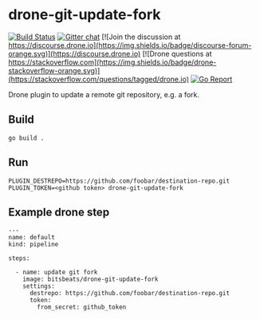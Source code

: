 # drone-git-update-fork

[![Build Status](https://cloud.drone.io/api/badges/bitsbeats/drone-git-update-fork/status.svg)](https://cloud.drone.io/bitsbeats/drone-git-update-fork)
[![Gitter chat](https://badges.gitter.im/drone/drone.png)](https://gitter.im/drone/drone)
[![Join the discussion at https://discourse.drone.io](https://img.shields.io/badge/discourse-forum-orange.svg)](https://discourse.drone.io)
[![Drone questions at https://stackoverflow.com](https://img.shields.io/badge/drone-stackoverflow-orange.svg)](https://stackoverflow.com/questions/tagged/drone.io)
[![Go Report](https://goreportcard.com/badge/github.com/bitsbeats/drone-git-update-fork)](https://goreportcard.com/badge/github.com/bitsbeats/drone-git-update-fork)

Drone plugin to update a remote git repository, e.g. a fork.

## Build
```console
go build .
```

## Run

```console
PLUGIN_DESTREPO=https://github.com/foobar/destination-repo.git PLUGIN_TOKEN=<github token> drone-git-update-fork
```

## Example drone step

```console
---
name: default
kind: pipeline

steps:

  - name: update git fork
    image: bitsbeats/drone-git-update-fork
    settings:
      destrepo: https://github.com/foobar/destination-repo.git
      token:
        from_secret: github_token

```
